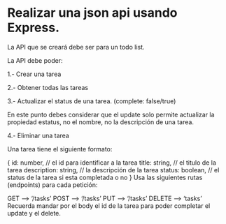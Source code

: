 # Realizar una json api usando Express.

La API que se creará debe ser para un todo list.

La API debe poder:

1.- Crear una tarea

2.- Obtener todas las tareas

3.- Actualizar el status de una tarea. (complete: false/true)

En este punto debes considerar que el update solo permite actualizar la propiedad estatus, no el nombre, no la descripción de una tarea.

4.- Eliminar una tarea

Una tarea tiene el siguiente formato:

{
	id: number, // el id para identificar a la tarea
	title: string, // el titulo de la tarea
	description: string, // la descripción de la tarea 
	status: boolean, // el status de la tarea si esta completada o no 
}
Usa las siguientes rutas (endpoints) para cada petición:

GET —> ‘/tasks’
POST —> ‘/tasks’
PUT —> ‘/tasks’
DELETE —> ‘tasks’
Recuerda mandar por el body el id de la tarea para poder completar el update y el delete.